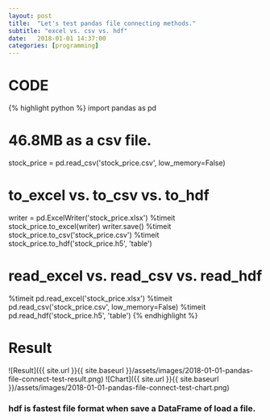 ```yaml
---
layout: post
title:  "Let's test pandas file connecting methods."
subtitle: "excel vs. csv vs. hdf"
date:   2018-01-01 14:37:00
categories: [programming]
---
```

# CODE
{% highlight python %}
import pandas as pd

# 46.8MB as a csv file.
stock_price = pd.read_csv('stock_price.csv', low_memory=False)

# to_excel vs. to_csv vs. to_hdf
writer = pd.ExcelWriter('stock_price.xlsx')
%timeit stock_price.to_excel(writer)
writer.save()
%timeit stock_price.to_csv('stock_price.csv')
%timeit stock_price.to_hdf('stock_price.h5', 'table')

# read_excel vs. read_csv vs. read_hdf
%timeit pd.read_excel('stock_price.xlsx')
%timeit pd.read_csv('stock_price.csv', low_memory=False)
%timeit pd.read_hdf('stock_price.h5', 'table')
{% endhighlight %}

# Result
![Result]({{ site.url }}{{ site.baseurl }}/assets/images/2018-01-01-pandas-file-connect-test-result.png)
![Chart]({{ site.url }}{{ site.baseurl }}/assets/images/2018-01-01-pandas-file-connect-test-chart.png)
### hdf is fastest file format when save a DataFrame of load a file.